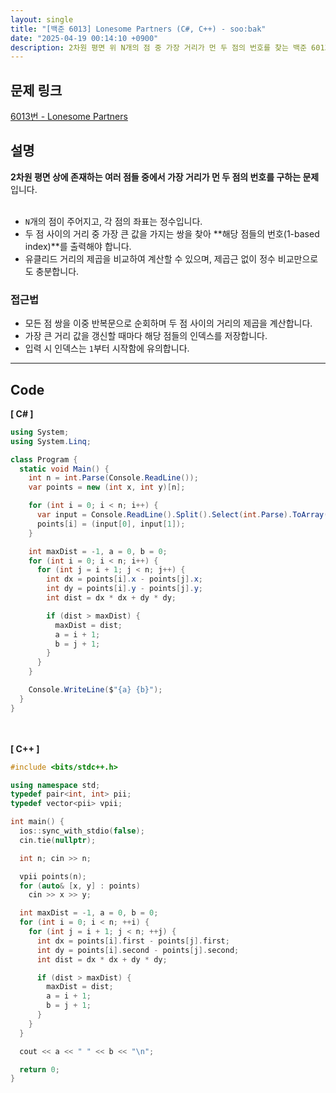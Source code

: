 ```yaml
---
layout: single
title: "[백준 6013] Lonesome Partners (C#, C++) - soo:bak"
date: "2025-04-19 00:14:10 +0900"
description: 2차원 평면 위 N개의 점 중 가장 거리가 먼 두 점의 번호를 찾는 백준 6013번 Lonesome Partners 문제의 C# 및 C++ 풀이 및 해설
---
```


## 문제 링크
[6013번 - Lonesome Partners](https://www.acmicpc.net/problem/6013)

## 설명
**2차원 평면 상에 존재하는 여러 점들 중에서 가장 거리가 먼 두 점의 번호를 구하는 문제**입니다.<br>
<br>

- `N`개의 점이 주어지고, 각 점의 좌표는 정수입니다.<br>
- 두 점 사이의 거리 중 가장 큰 값을 가지는 쌍을 찾아 **해당 점들의 번호(1-based index)**를 출력해야 합니다.<br>
- 유클리드 거리의 제곱을 비교하여 계산할 수 있으며, 제곱근 없이 정수 비교만으로도 충분합니다.<br>

### 접근법
- 모든 점 쌍을 이중 반복문으로 순회하며 두 점 사이의 거리의 제곱을 계산합니다.<br>
- 가장 큰 거리 값을 갱신할 때마다 해당 점들의 인덱스를 저장합니다.<br>
- 입력 시 인덱스는 `1`부터 시작함에 유의합니다.<br>

---

## Code
<b>[ C# ] </b>
<br>

```csharp
using System;
using System.Linq;

class Program {
  static void Main() {
    int n = int.Parse(Console.ReadLine());
    var points = new (int x, int y)[n];

    for (int i = 0; i < n; i++) {
      var input = Console.ReadLine().Split().Select(int.Parse).ToArray();
      points[i] = (input[0], input[1]);
    }

    int maxDist = -1, a = 0, b = 0;
    for (int i = 0; i < n; i++) {
      for (int j = i + 1; j < n; j++) {
        int dx = points[i].x - points[j].x;
        int dy = points[i].y - points[j].y;
        int dist = dx * dx + dy * dy;

        if (dist > maxDist) {
          maxDist = dist;
          a = i + 1;
          b = j + 1;
        }
      }
    }

    Console.WriteLine($"{a} {b}");
  }
}
```

<br><br>
<b>[ C++ ] </b>
<br>

```cpp
#include <bits/stdc++.h>

using namespace std;
typedef pair<int, int> pii;
typedef vector<pii> vpii;

int main() {
  ios::sync_with_stdio(false);
  cin.tie(nullptr);

  int n; cin >> n;

  vpii points(n);
  for (auto& [x, y] : points)
    cin >> x >> y;

  int maxDist = -1, a = 0, b = 0;
  for (int i = 0; i < n; ++i) {
    for (int j = i + 1; j < n; ++j) {
      int dx = points[i].first - points[j].first;
      int dy = points[i].second - points[j].second;
      int dist = dx * dx + dy * dy;

      if (dist > maxDist) {
        maxDist = dist;
        a = i + 1;
        b = j + 1;
      }
    }
  }

  cout << a << " " << b << "\n";

  return 0;
}
```
